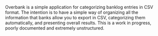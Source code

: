 Overbank is a simple application for categorizing banklog entries in CSV format.
The intention is to have a simple way of organizing all the information that banks allow you to export in CSV, 
categorizing them automatically, and presenting overall results.
This is a work in progress, poorly documented and extremely unstructured.
